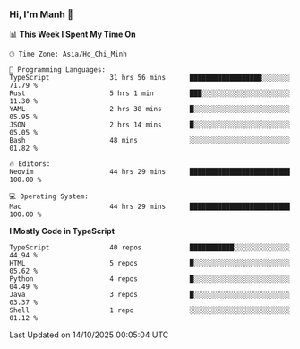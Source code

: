 ### Hi, I'm Manh 👋

<!--START_SECTION:waka-->
📊 **This Week I Spent My Time On** 

```text
🕑︎ Time Zone: Asia/Ho_Chi_Minh

💬 Programming Languages: 
TypeScript               31 hrs 56 mins      ██████████████████░░░░░░░   71.79 % 
Rust                     5 hrs 1 min         ███░░░░░░░░░░░░░░░░░░░░░░   11.30 % 
YAML                     2 hrs 38 mins       █░░░░░░░░░░░░░░░░░░░░░░░░   05.95 % 
JSON                     2 hrs 14 mins       █░░░░░░░░░░░░░░░░░░░░░░░░   05.05 % 
Bash                     48 mins             ░░░░░░░░░░░░░░░░░░░░░░░░░   01.82 % 

🔥 Editors: 
Neovim                   44 hrs 29 mins      █████████████████████████   100.00 % 

💻 Operating System: 
Mac                      44 hrs 29 mins      █████████████████████████   100.00 % 
```

**I Mostly Code in TypeScript** 

```text
TypeScript               40 repos            ███████████░░░░░░░░░░░░░░   44.94 % 
HTML                     5 repos             █░░░░░░░░░░░░░░░░░░░░░░░░   05.62 % 
Python                   4 repos             █░░░░░░░░░░░░░░░░░░░░░░░░   04.49 % 
Java                     3 repos             █░░░░░░░░░░░░░░░░░░░░░░░░   03.37 % 
Shell                    1 repo              ░░░░░░░░░░░░░░░░░░░░░░░░░   01.12 % 
```




 Last Updated on 14/10/2025 00:05:04 UTC
<!--END_SECTION:waka-->
